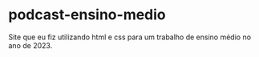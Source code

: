 # podcast-ensino-medio
Site que eu fiz utilizando html e css para um trabalho de ensino médio no ano de 2023.
